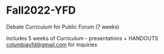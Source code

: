 # Fall2022-YFD
Debate Curriculum for Public Forum (7 weeks)


Includes 5 weeks of Curriculum - presentations + HANDOUTS
columbiayfd@gmail.com for inquiries
